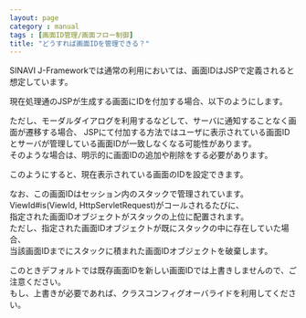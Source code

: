 ```yaml
---
layout: page
category : manual
tags : [画面ID管理/画面フロー制御]
title: "どうすれば画面IDを管理できる？"
---
```


SINAVI J-Frameworkでは通常の利用においては、画面IDはJSPで定義されると想定しています。  

現在処理通のJSPが生成する画面にIDを付加する場合、以下のようにします。  

<script src="https://gist.github.com/tetsuya-oikawa/41f85b1d82e9aadf9e55.js"></script>

ただし、モーダルダイアログを利用するなどして、サーバに通知することなく画面が遷移する場合、
JSPにて付加する方法ではユーザに表示されている画面IDとサーバが管理している画面IDが一致しなくなる可能性があります。  
そのような場合は、明示的に画面IDの追加や削除をする必要があります。  

<script src="https://gist.github.com/tetsuya-oikawa/853033dc1ca0a5c49d92.js"></script>
 
このようにすると、現在表示されている画面のIDを設定できます。  


なお、この画面IDはセッション内のスタックで管理されています。ViewId#is(ViewId, HttpServletRequest)がコールされるたびに、  
指定された画面IDオブジェクトがスタックの上位に配置されます。  
ただし、指定された画面IDオブジェクトが既にスタックの中に存在していた場合、  
当該画面IDまでにスタックに積まれた画面IDオブジェクトを破棄します。  

このときデフォルトでは既存画面IDを新しい画面IDでは上書きしませんので、ご注意ください。  
もし、上書きが必要であれば、クラスコンフィグオーバライドを利用してください。  